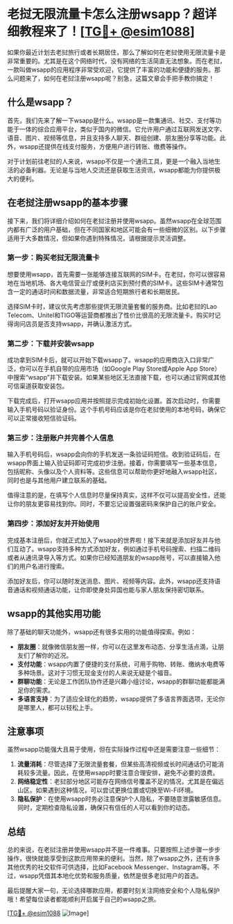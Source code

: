 # 老挝无限流量卡怎么注册wsapp？超详细教程来了！[[TG💪+ @esim1088](https://t.me/s/esim1088)]

如果你最近计划去老挝旅行或者长期居住，那么了解如何在老挝使用无限流量卡是非常重要的。尤其是在这个网络时代，没有网络的生活简直无法想象。而在老挝，一款叫做wsapp的应用程序非常受欢迎，它提供了丰富的功能和便捷的服务。那么问题来了，如何在老挝注册wsapp呢？别急，这篇文章会手把手教你搞定！

## 什么是wsapp？

首先，我们先来了解一下wsapp是什么。wsapp是一款集通讯、社交、支付等功能于一体的综合应用平台，类似于国内的微信。它允许用户通过互联网发送文字、语音、图片、视频等信息，并且支持多人聊天、群组创建、朋友圈分享等功能。此外，wsapp还提供在线支付服务，方便用户进行转账、缴费等操作。

对于计划前往老挝的人来说，wsapp不仅是一个通讯工具，更是一个融入当地生活的必备利器。无论是与当地人交流还是获取生活资讯，wsapp都能为你提供极大的便利。

## 在老挝注册wsapp的基本步骤

接下来，我们将详细介绍如何在老挝注册并使用wsapp。虽然wsapp在全球范围内都有广泛的用户基础，但在不同国家和地区可能会有一些细微的区别。以下步骤适用于大多数情况，但如果你遇到特殊情况，请根据提示灵活调整。

### 第一步：购买老挝无限流量卡

想要使用wsapp，首先需要一张能够连接互联网的SIM卡。在老挝，你可以很容易地在当地机场、各大电信营业厅或便利店买到预付费的SIM卡。这些SIM卡通常包含一定的通话时间和数据流量，非常适合短期旅行者和长期居民。

选择SIM卡时，建议优先考虑那些提供无限流量套餐的服务商。比如老挝的Lao Telecom、Unitel和TIGO等运营商都推出了性价比很高的无限流量卡。购买时记得询问店员是否支持wsapp，并确认激活方式。

### 第二步：下载并安装wsapp

成功拿到SIM卡后，就可以开始下载wsapp了。wsapp的应用商店入口非常广泛，你可以在手机自带的应用市场（如Google Play Store或Apple App Store）中搜索“wsapp”并下载安装。如果某些地区无法直接下载，也可以通过官网或其他可信渠道获取安装包。

下载完成后，打开wsapp应用并按照提示完成初始化设置。首次启动时，你需要输入手机号码以验证身份。这个手机号码应该是你在老挝使用的本地号码，确保它可以正常接收短信验证码。

### 第三步：注册账户并完善个人信息

输入手机号码后，wsapp会向你的手机发送一条验证码短信。收到验证码后，在wsapp界面上输入验证码即可完成初步注册。接着，你需要填写一些基本信息，包括昵称、头像以及个人资料等。这些信息可以帮助你更好地融入wsapp社区，同时也是与其他用户建立联系的基础。

值得注意的是，在填写个人信息时尽量保持真实，这样不仅可以提高安全性，还能让你的朋友更容易找到你。同时，不要忘记设置强密码来保护自己的账户安全。

### 第四步：添加好友并开始使用

完成基本注册后，你就正式加入了wsapp的世界啦！接下来就是添加好友并与他们互动了。wsapp支持多种方式添加好友，例如通过手机号码搜索、扫描二维码或者从通讯录导入等方式。如果你已经知道朋友的wsapp账号，可以直接输入他们的用户名进行搜索。

添加好友后，你可以随时发送消息、图片、视频等内容。此外，wsapp还支持语音通话和视频通话功能，让你即使身处异国也能与家人朋友保持密切联系。

## wsapp的其他实用功能

除了基础的聊天功能外，wsapp还有很多实用的功能值得探索。例如：

- **朋友圈**：就像微信朋友圈一样，你可以在这里发布动态、分享生活点滴，让朋友们了解你的近况。
- **支付功能**：wsapp内置了便捷的支付系统，可用于购物、转账、缴纳水电费等多种场景。这对于习惯无现金支付的人来说无疑是个福音。
- **群聊功能**：无论是工作团队协作还是兴趣小组讨论，wsapp的群聊功能都能满足你的需求。
- **多语言支持**：为了适应全球化的趋势，wsapp提供了多语言界面选项，无论你是哪里人，都可以轻松上手。

## 注意事项

虽然wsapp功能强大且易于使用，但在实际操作过程中还是需要注意一些细节：

1. **流量消耗**：尽管选择了无限流量套餐，但某些高清视频或长时间通话仍可能消耗较多流量。因此，在使用wsapp时要注意合理安排，避免不必要的浪费。
2. **网络稳定性**：老挝部分地区可能存在网络信号覆盖不足的情况，尤其是在偏远山区。如果遇到这种情况，可以尝试更换位置或切换至Wi-Fi环境。
3. **隐私保护**：在使用wsapp时务必注意保护个人隐私，不要随意泄露敏感信息。同时，定期检查隐私设置，确保只有信任的人可以看到你的动态。

## 总结

总的来说，在老挝注册并使用wsapp并不是一件难事。只要按照上述步骤一步步操作，很快就能享受到这款应用带来的便利。当然，除了wsapp之外，还有许多其他优秀的社交软件可供选择，比如Facebook Messenger、Instagram等。不过，wsapp凭借其本地化优势和服务质量，依然是很多老挝用户的首选。

最后提醒大家一句，无论选择哪款应用，都要时刻关注网络安全和个人隐私保护哦！希望每位读者都能顺利开启属于自己的wsapp之旅。

[[TG💪+ @esim1088](https://t.me/s/esim1088) ![Image](https://i.postimg.cc/4NQfJmqS/Snipaste-2025-05-13-00-14-12.png)]